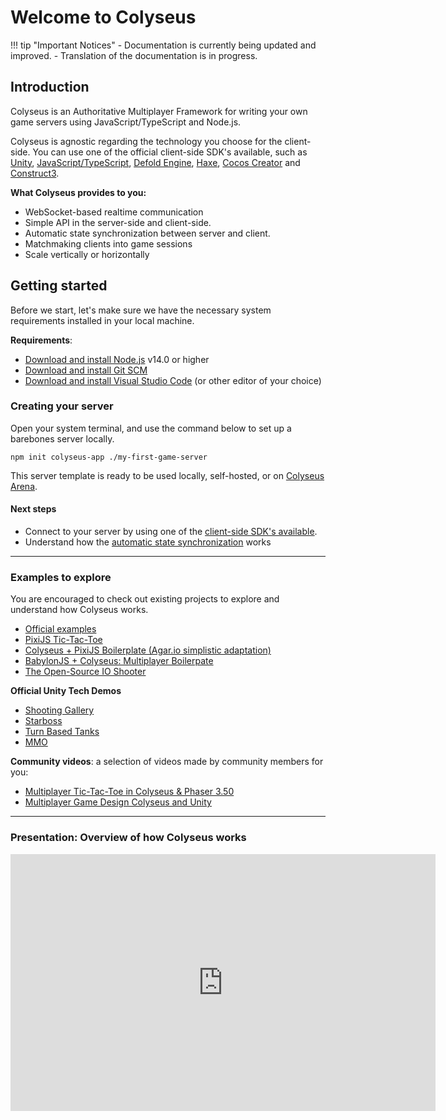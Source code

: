# Welcome to Colyseus

!!! tip "Important Notices"
    - Documentation is currently being updated and improved.
    - Translation of the documentation is in progress.

## Introduction

Colyseus is an Authoritative Multiplayer Framework for writing your own game servers using JavaScript/TypeScript and Node.js.

Colyseus is agnostic regarding the technology you choose for the client-side. You can use one of the official client-side SDK's available, such as [Unity](/colyseus/getting-started/unity3d-client/), [JavaScript/TypeScript](/colyseus/getting-started/javascript-client/), [Defold Engine](/colyseus/getting-started/defold-client/), [Haxe](/colyseus/getting-started/haxe-client/), [Cocos Creator](/colyseus/getting-started/cocos-creator/) and [Construct3](/colyseus/getting-started/construct3-client/).

**What Colyseus provides to you:**

- WebSocket-based realtime communication
- Simple API in the server-side and client-side.
- Automatic state synchronization between server and client.
- Matchmaking clients into game sessions
- Scale vertically or horizontally

## Getting started

Before we start, let's make sure we have the necessary system requirements installed in your local machine.

**Requirements**:

- [Download and install Node.js](https://nodejs.org/) v14.0 or higher
- [Download and install Git SCM](https://git-scm.com/downloads)
- [Download and install Visual Studio Code](https://code.visualstudio.com/) (or other editor of your choice)

### Creating your server

Open your system terminal, and use the command below to set up a barebones server locally.

```
npm init colyseus-app ./my-first-game-server
```

This server template is ready to be used locally, self-hosted, or on [Colyseus Arena](/arena/).

#### Next steps

- Connect to your server by using one of the [client-side SDK's available](/colyseus/client/).
- Understand how the [automatic state synchronization](/colyseus/state/overview/) works

---

### Examples to explore

You are encouraged to check out existing projects to explore and understand how Colyseus works.

- [Official examples](https://github.com/colyseus/colyseus-examples)
- [PixiJS Tic-Tac-Toe](https://github.com/endel/colyseus-tic-tac-toe)
- [Colyseus + PixiJS Boilerplate (Agar.io simplistic adaptation)](https://github.com/endel/colyseus-pixijs-boilerplate)
- [BabylonJS + Colyseus: Multiplayer Boilerpate](https://github.com/endel/colyseus-babylonjs-boilerplate)
- [The Open-Source IO Shooter](https://github.com/halftheopposite/TOSIOS)

**Official Unity Tech Demos**

- [Shooting Gallery](/colyseus/demo/shooting-gallery/)
- [Starboss](/colyseus/demo/starboss/)
- [Turn Based Tanks](/colyseus/demo/turn-based-tanks/)
- [MMO](/colyseus/demo/mmo/)

**Community videos**: a selection of videos made by community members for you:

- [Multiplayer Tic-Tac-Toe in Colyseus & Phaser 3.50](https://www.youtube.com/playlist?list=PLumYWZ2t7CRueXsocQXOGqewmwzohljof)
- [Multiplayer Game Design Colyseus and Unity](https://www.youtube.com/playlist?list=PLxgtJR7f0RBK_yGDSbPuspqMR-oEi1S25)

---

### Presentation: Overview of how Colyseus works

<center>
  <iframe src="https://docs.google.com/presentation/d/e/2PACX-1vSjJtmU-SIkng_bFQ5z1000M6nPSoAoQL54j0Y_Cbg7R5tRe9FXLKaBmcKbY_iyEpnMqQGDjx_335QJ/embed?start=false&loop=false&delayms=3000" frameborder="0" width="680" height="411" allowfullscreen="true" mozallowfullscreen="true" webkitallowfullscreen="true"></iframe>
</center>
